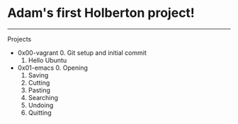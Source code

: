 # Adam's first Holberton project!
---

Projects
+ 0x00-vagrant
  0. Git setup and initial commit
  1. Hello Ubuntu
+ 0x01-emacs
  0. Opening
  1. Saving
  2. Cutting
  3. Pasting
  4. Searching
  5. Undoing
  6. Quitting
